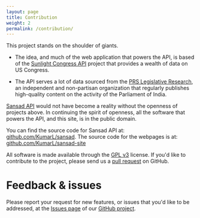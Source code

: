 ```yaml
---
layout: page
title: Contribution
weight: 2
permalink: /contribution/
---
```


This project stands on the shoulder of giants.

* The idea, and much of the web application that powers the API, is based of the [Sunlight Congress API](https://sunlightlabs.github.io/congress/) project that provides a wealth of data on US Congress.

* The API serves a lot of data sourced from the [PRS Legislative Research](http://prsindia.org), an independent and non-partisan organization that regularly publishes high-quality content on the activity of the Parliament of India.

[Sansad API](/api/) would not have become a reality without the openness of projects above. In continuing the spirit of openness, all the software that powers the API, and this site, is in the public domain.

You can find the source code for Sansad API at: [github.com/KumarL/sansad](https://github.com/KumarL/sansad). The source code for the webpages is at: [github.com/KumarL/sansad-site](https://github.com/KumarL/sansad-site)

All software is made available through the [GPL v3](http://www.gnu.org/licenses/gpl-3.0.txt) license. If you'd like to contribute to the project, please send us a [pull request](https://help.github.com/articles/creating-a-pull-request) on GitHub.

Feedback & issues
==========================

Please report your request for new features, or issues that you'd like to be addressed, at the [Issues page](https://github.com/KumarL/sansad/issues) of our [GitHub project](https://github.com/KumarL/sansad).

